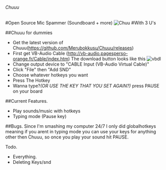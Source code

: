 ###### Chuuu
#Open Source Mic Spammer (Soundboard + more) 
![Chuu](https://u.nya.is/sxlnzo.gif)
#With 3 U's

##Chuuu for dummies
- Get the latest version of Chuuu(https://github.com/Merubokkusu/Chuuu/releases)
- First get VB-Audio Cable (http://vb-audio.pagesperso-orange.fr/Cable/index.htm) The download button looks like this
![vbdl](http://vb-audio.pagesperso-orange.fr/images/download.gif)
- Change output device to "CABLE Input (VB-Audio Virtual Cable)"
- Click "File" then "Add SND"
- Choose whatever hotkeys you want
- Press The Hotkey
- Wanna type?*(OR USE THE KEY THAT YOU SET AGAIN?)* press PAUSE on your board


##Current Features.
- Play sounds/music with hotkeys
- Typing mode (Pause key)

##Bugs.
Since I'm smashing my computer 24/7 I only did globalhotkeys meaning if you arent in typing mode you can use your keys for anything other then Chuuu, so once you play your sound hit PAUSE.


Todo.
- Everything.
- Deleting Keys/snd
